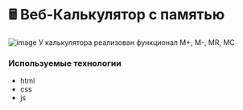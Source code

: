 # 🖩 Веб-Калькулятор с памятью
![image](https://drive.google.com/uc?export=view&id=1XFP_77poi_cRcc7o7iWliPxKkTf7wZEm)
У калькулятора реализован функционал M+, M-, MR, MC

### Используемые технологии
- html
- css
- js
